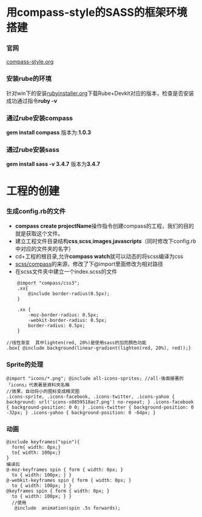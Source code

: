 # 用compass-style的SASS的框架环境搭建
### 官网
[compass-style.org](http://compass-style.org/)
### 安装rube的环境
针对win下的安装[rubyinstaller.org](https://rubyinstaller.org/)下载Rube+Devkit对应的版本，检查是否安装成功通过指令**ruby -v**
### 通过rube安装compass
**gem install compass**  版本为:**1.0.3**
### 通过rube安装sass
**gem install sass -v 3.4.7**  版本为**3.4.7**
# 工程的创建
### 生成config.rb的文件
- **compass create projectName**操作指令创建compass的工程，我们的目的就是获取这个文件。
- 建立工程文件目录结构**css**,**scss**,**images**,**javascripts**（同时修改下config.rb中对应的文件夹的名字）
- cd+工程的根目录,允许**compass watch**就可以动态的将scss编译为css
- [scss/compass](https://github.com/Compass/compass/tree/stable/core/stylesheets/)的来源，修改了下@import里面修改为相对路径
- 在scss文件夹中建立一个index.scss的文件
```
	@import "compass/css3";
	.xx{
		@include border-radius(0.5px);
	}
```
``` 编译后
	.xx {
		-moz-border-radius: 0.5px;
		-webkit-border-radius: 0.5px;
		border-radius: 0.5px;
	}
```
```
//线性渐变  其中lighten(red, 20%)是使用sass的加亮顏色功能
.box{ @include background(linear-gradient(lighten(red, 20%), red));}
```
### Sprite的处理
```
@import "icons/*.png"; @include all-icons-sprites; //all-後面接著的「icons」代表著是資料夾名稱 
//效果，自动将小的图标变成精灵图
.icons-sprite, .icons-facebook, .icons-twitter, .icons-yahoo { background: url('icons-s0859518ac7.png') no-repeat; } .icons-facebook { background-position: 0 0; } .icons-twitter { background-position: 0 -32px; } .icons-yahoo { background-position: 0 -64px; } 
```
### 动画	
```
@include keyframes("spin"){
  form{ width: 0px;}
  to{ width: 100px;}
}
编译后  
@-moz-keyframes spin { form { width: 0px; }
  to { width: 100px; } }
@-webkit-keyframes spin { form { width: 0px; }
  to { width: 100px; } }
@keyframes spin { form { width: 0px; }
  to { width: 100px; } }
  //使用
   @include  animation(spin .5s forwards);
```
